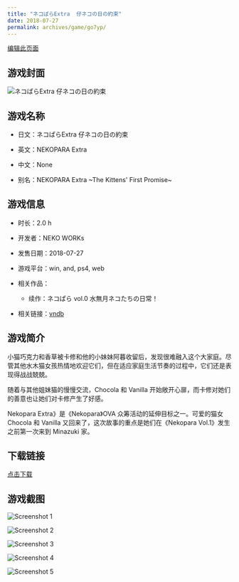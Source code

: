 ```yaml
---
title: "ネコぱらExtra  仔ネコの日の約束"
date: 2018-07-27
permalink: archives/game/go7yp/
---
```

[编辑此页面](https://github.com/ACG-3/ADV3-source/blob/main/source/_posts/%E3%83%8D%E3%82%B3%E3%81%B1%E3%82%89Extra%20%20%E4%BB%94%E3%83%8D%E3%82%B3%E3%81%AE%E6%97%A5%E3%81%AE%E7%B4%84%E6%9D%9F.md)

## 游戏封面

![ネコぱらExtra  仔ネコの日の約束](https://pan.timero.xyz/d/onedrive/img_lib_001/%E3%83%8D%E3%82%B3%E3%81%B1%E3%82%89Extra%20%20%E4%BB%94%E3%83%8D%E3%82%B3%E3%81%AE%E6%97%A5%E3%81%AE%E7%B4%84%E6%9D%9F_cover.avif)


## 游戏名称

- 日文：ネコぱらExtra  仔ネコの日の約束
- 英文：NEKOPARA Extra
- 中文：None

- 别名：NEKOPARA Extra ~The Kittens' First Promise~


## 游戏信息

- 时长：2.0 h
- 开发者：NEKO WORKs
- 发售日期：2018-07-27
- 游戏平台：win, and, ps4, web
- 相关作品：
   - 续作：ネコぱら vol.0 水無月ネコたちの日常！

- 相关链接：[vndb](https://vndb.org/v22020)


## 游戏简介

小猫巧克力和香草被卡修和他的小妹妹阿暮收留后，发现很难融入这个大家庭。尽管其他水木猫女孩热情地欢迎它们，但在适应家庭生活节奏的过程中，它们还是表现得战战兢兢。

随着与其他姐妹猫的慢慢交流，Chocola 和 Vanilla 开始敞开心扉，而卡修对她们的善意也让她们对卡修产生了好感。



Nekopara Extra》是《Nekopara》OVA 众筹活动的延伸目标之一。可爱的猫女 Chocola 和 Vanilla 又回来了，这次故事的重点是她们在《Nekopara Vol.1》发生之前第一次来到 Minazuki 家。




## 下载链接

[点击下载](https://pan.timero.xyz/onedrive/adv_lib_001/%E3%83%8D%E3%82%B3%E3%81%B1%E3%82%89Extra%20%20%E4%BB%94%E3%83%8D%E3%82%B3%E3%81%AE%E6%97%A5%E3%81%AE%E7%B4%84%E6%9D%9F)


## 游戏截图


![Screenshot 1](https://pan.timero.xyz/d/onedrive/img_lib_001/%E3%83%8D%E3%82%B3%E3%81%B1%E3%82%89Extra%20%20%E4%BB%94%E3%83%8D%E3%82%B3%E3%81%AE%E6%97%A5%E3%81%AE%E7%B4%84%E6%9D%9F_Screenshot_1.avif)

![Screenshot 2](https://pan.timero.xyz/d/onedrive/img_lib_001/%E3%83%8D%E3%82%B3%E3%81%B1%E3%82%89Extra%20%20%E4%BB%94%E3%83%8D%E3%82%B3%E3%81%AE%E6%97%A5%E3%81%AE%E7%B4%84%E6%9D%9F_Screenshot_2.avif)

![Screenshot 3](https://pan.timero.xyz/d/onedrive/img_lib_001/%E3%83%8D%E3%82%B3%E3%81%B1%E3%82%89Extra%20%20%E4%BB%94%E3%83%8D%E3%82%B3%E3%81%AE%E6%97%A5%E3%81%AE%E7%B4%84%E6%9D%9F_Screenshot_3.avif)

![Screenshot 4](https://pan.timero.xyz/d/onedrive/img_lib_001/%E3%83%8D%E3%82%B3%E3%81%B1%E3%82%89Extra%20%20%E4%BB%94%E3%83%8D%E3%82%B3%E3%81%AE%E6%97%A5%E3%81%AE%E7%B4%84%E6%9D%9F_Screenshot_4.avif)

![Screenshot 5](https://pan.timero.xyz/d/onedrive/img_lib_001/%E3%83%8D%E3%82%B3%E3%81%B1%E3%82%89Extra%20%20%E4%BB%94%E3%83%8D%E3%82%B3%E3%81%AE%E6%97%A5%E3%81%AE%E7%B4%84%E6%9D%9F_Screenshot_5.avif)

